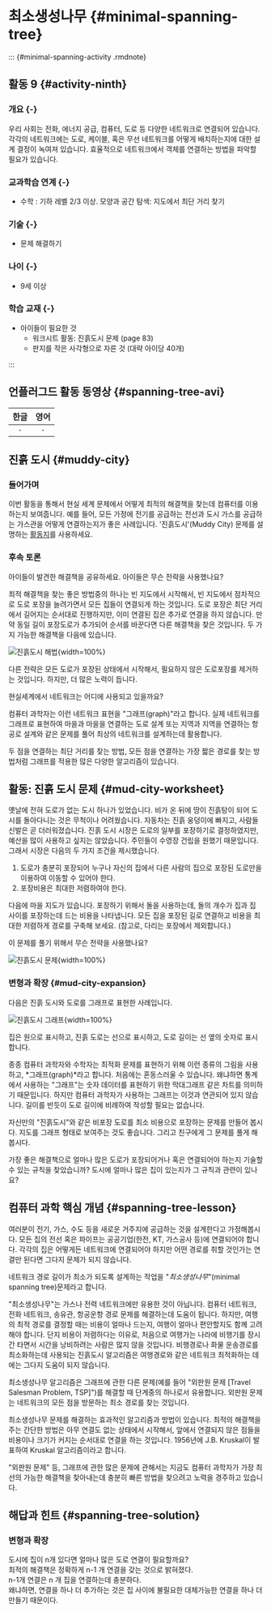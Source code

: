 
# 최소생성나무 {#minimal-spanning-tree}

::: {#minimal-spanning-activity .rmdnote}

## 활동 9 {#activity-ninth}

### 개요 {-}

우리 사회는 전화, 에너지 공급, 컴퓨터, 도로 등 다양한 네트워크로 연결되어 있습니다. 
각각의 네트워크에는 도로, 케이블, 혹은 무선 네트워크를 어떻게 배치하는지에 대한 설계 결정이 녹여져 있습니다. 
효율적으로 네트워크에서 객체를 연결하는 방법을 파악할 필요가 있습니다.

### 교과학습 연계   {-}

- 수학 : 기하 레벨 2/3 이상. 모양과 공간 탐색: 지도에서 최단 거리 찾기

### 기술  {-}

- 문제 해결하기

### 나이  {-}

- 9세 이상

### 학습 교재 {-}  

- 아이들이 필요한 것  
    - 워크시트 활동: 진흙도시 문제 (page 83)  
    - 판지를 작은 사각형으로 자른 것 (대략 아이당 40개)

:::

## 언플러그드 활동 동영상  {#spanning-tree-avi}

| 한글 | 영어 |
:---------------------------------: | :-------------:|
| `-` | `-` |


## 진흙 도시 {#muddy-city}

### 들어가며

이번 활동을 통해서 현실 세계 문제에서 어떻게 최적의 해결책을 찾는데 컴퓨터를 이용하는지 보여줍니다. 
예를 들어, 모든 가정에 전기를 공급하는 전선과 도시 가스를 공급하는 가스관을 어떻게 연결하는지가 좋은 사례입니다. 
'진흙도시'(Muddy City) 문제를 설명하는 [활동지](minimal-spanning-tree.html#mud-city-worksheet)를 사용하세요.

### 후속 토론

아이들이 발견한 해결책을 공유하세요. 아이들은 무슨 전략을 사용했나요?  

최적 해결책을 찾는 좋은 방법중의 하나는 빈 지도에서 시작해서, 
빈 지도에서 점차적으로 도로 포장을 늘려가면서 모든 집들이 연결되게 하는 것입니다. 
도로 포장은 최단 거리에서 길어지는 순서대로 진행하지만, 
이미 연결된 집은 추가로 연결을 하지 않습니다. 
만약 동일 길이 포장도로가 추가되어 순서를 바꾼다면 다른 해결책을 찾은 것입니다. 
두 가지 가능한 해결책을 다음에 있습니다.

![진흙도시 해법](img/ch09-spanning-tree/09-spanning-tree-01-muddy-city-sol.png){width=100%}

다른 전략은 모든 도로가 포장된 상태에서 시작해서, 필요하지 않은 도로포장를 제거하는 것입니다. 
하지만, 더 많은 노력이 듭니다.  

현실세계에서 네트워크는 어디에 사용되고 있을까요?  

컴퓨터 과학자는 이런 네트워크 표현을 "그래프(graph)"라고 합니다.
실제 네트워크를 그래프로 표현하여 마을과 마을을 연결하는 도로 설계 또는 지역과 지역을 연결하는 
항공로 설계와 같은 문제를 풀어 최상의 네트워크를 설계하는데 활용합니다.  
 
두 점을 연결하는 최단 거리를 찾는 방법, 
모든 점을 연결하는 가장 짧은 경로를 찾는 방법처럼 그래프를 적용한 많은 다양한 알고리즘이 있습니다.


## 활동: 진흙 도시 문제 {#mud-city-worksheet}

옛날에 전혀 도로가 없는 도시 하나가 있었습니다. 비가 온 뒤에 땅이 진흙탕이 되어 도시를 돌아다니는 것은 무척이나 어려웠습니다. 
자동차는 진흙 웅덩이에 빠지고, 사람들 신발은 곧 더러워졌습니다. 
진흙 도시 시장은 도로의 일부를 포장하기로 결정하였지만, 
예산을 많이 사용하고 싶지는 않았습니다. 
주민들이 수영장 건립을 원했기 때문입니다. 
그래서 시장은 다음의 두 가지 조건을 제시했습니다.  

1. 도로가 충분히 포장되어 누구나 자신의 집에서 다른 사람의 집으로 포장된 도로만을 이용하여 이동할 수 있어야 한다.  
2. 포장비용은 최대한 저렴하여야 한다.  

다음에 마을 지도가 있습니다. 포장하기 위해서 돌을 사용하는데, 
돌의 개수가 집과 집 사이를 포장하는데 드는 비용을 나타냅니다. 
모든 집을 포장된 길로 연결하고 비용을 최대한 저렴하게 경로를 구축해 보세요. (참고로, 다리는 포장에서 제외합니다.)  

이 문제를 풀기 위해서 무슨 전략을 사용했나요?

![진흙도시 문제](img/ch09-spanning-tree/09-spanning-tree-01-muddy-city-problem.png){width=100%}


### 변형과 확장  {#mud-city-expansion}

다음은 진흙 도시와 도로를 그래프로 표현한 사례입니다.

![진흙도시 그래프](img/ch09-spanning-tree/09-spanning-tree-02-muddy-city-graph.png){width=100%}

집은 원으로 표시하고, 진흙 도로는 선으로 표시하고, 도로 길이는 선 옆의 숫자로 표시합니다.  

종종 컴퓨터 과학자와 수학자는 최적화 문제를 표현하기 위해 이런 종류의 그림을 사용하고, 
*그래프(graph)*라고 합니다. 처음에는 혼동스러울 수 있습니다. 
왜냐하면 통계에서 사용하는 "그래프"는 숫자 데이터를 표현하기 위한 
막대그래프 같은 차트를 의미하기 때문입니다. 
하지만 컴퓨터 과학자가 사용하는 그래프는 이것과 연관되어 있지 않습니다. 
길이를 반듯이 도로 길이에 비례하여 작성할 필요는 없습니다.  
 
자신만의 "진흙도시"와 같은 비포장 도로를 최소 비용으로 포장하는 문제를 만들어 봅시다. 
지도를 그래프 형태로 보여주는 것도 좋습니다. 그리고 친구에게 그 문제를 풀게 해 봅시다.  
 
가장 좋은 해결책으로 얼마나 많은 도로가 포장되어거나 혹은 
연결되어야 하는지 기술할 수 있는 규칙을 찾았습니까? 
도시에 얼마나 많은 집이 있는지가 그 규칙과 관련이 있나요?

## 컴퓨터 과학 핵심 개념 {#spanning-tree-lesson}

여러분이 전기, 가스, 수도 등을 새로운 거주지에 공급하는 것을 설계한다고 가정해봅시다. 
모든 집의 전선 혹은 파이프는 공공기업(한전, KT, 가스공사 등)에 연결되어야 합니다. 
각각의 집은 어떻게든 네트워크에 연결되어야 하지만 
어떤 경로를 취할 것인가는 연결만 된다면 그다지 문제가 되지 않습니다.  

네트워크 경로 길이가 최소가 되도록 설계하는 작업을 "*최소생성나무*"(minimal spanning tree)문제라고 합니다.  
 
"최소생성나무"는 가스나 전력 네트워크에만 유용한 것이 아닙니다. 
컴퓨터 네트워크, 전화 네트워크, 송유관, 항공운항 경로 문제를 해결하는데 도움이 됩니다. 
하지만, 여행의 최적 경로를 결정할 때는 비용이 얼마나 드는지, 
여행이 얼마나 편안할지도 함께 고려해야 합니다. 단지 비용이 저렴하다는 이유로, 
처음으로 여행가는 나라에 비행기를 장시간 타면서 시간을 낭비하려는 사람은 많지 않을 것입니다. 
비행경로나 화물 운송경로를 최소화하는데 사용되는 진흙도시 알고리즘은 
여행경로와 같은 네트워크 최적화하는 데에는 그다지 도움이 되지 않습니다.  
 
최소생성나무 알고리즘은 그래프에 관한 다른 문제(예를 들어 "외판원 문제 [Travel Salesman Problem, TSP]")를 
해결할 때 단계중의 하나로서 유용합니다. 
외판원 문제는 네트워크의 모든 점을 방문하는 최소 경로를 찾는 것입니다.  
 
최소생성나무 문제를 해결하는 효과적인 알고리즘과 방법이 있습니다. 
최적의 해결책을 주는 간단한 방법은 아무 연결도 없는 상태에서 시작해서, 
앞에서 연결되지 않은 점들을 비용이나 크기가 커지는 순서대로 연결을 하는 것입니다. 
1956년에 J.B. Kruskal이 발표하여 Kruskal 알고리즘이라고 합니다.  
 
"외판원 문제" 등, 그래프에 관한 많은 문제에 관해서는 지금도 컴퓨터 과학자가 
가장 최선의 가능한 해결책을 찾아내는데 충분히 빠른 방법을 찾으려고 노력을 경주하고 있습니다.

## 해답과 힌트 {#spanning-tree-solution}
 
### 변형과 확장
 
도시에 집이 n개 있다면 얼마나 많은 도로 연결이 필요할까요?   
최적의 해결책은 정확하게 n-1 개 연결을 갖는 것으로 밝혀졌다.  
n-1개 연결은 n 개 집을 연결하는데 충분하다.   
왜냐하면, 연결을 하나 더 추가하는 것은 집 사이에 불필요한 대체가능한 연결을 하나 더 만들기 때문이다.
